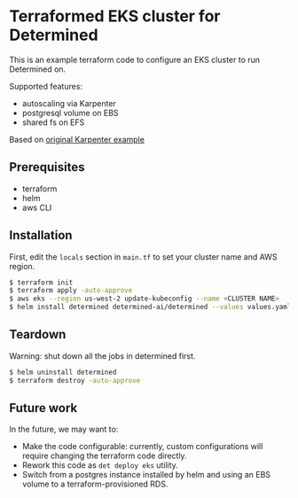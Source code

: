 # Terraformed EKS cluster for Determined

This is an example terraform code to configure an EKS cluster to run Determined on.

Supported features:
- autoscaling via Karpenter
- postgresql volume on EBS
- shared fs on EFS

Based on [original Karpenter example](https://github.com/terraform-aws-modules/terraform-aws-eks/tree/master/examples/karpenter)

## Prerequisites

- terraform
- helm
- aws CLI

## Installation

First, edit the `locals` section in `main.tf` to set your cluster name and AWS region.

```bash
$ terraform init
$ terraform apply -auto-approve
$ aws eks --region us-west-2 update-kubeconfig --name <CLUSTER NAME>
$ helm install determined determined-ai/determined --values values.yaml
```

## Teardown

Warning: shut down all the jobs in determined first.

```bash
$ helm uninstall determined
$ terraform destroy -auto-approve
```

## Future work

In the future, we may want to:
- Make the code configurable: currently, custom configurations will require changing the terraform code directly.
- Rework this code as `det deploy eks` utility.
- Switch from a postgres instance installed by helm and using an EBS volume to a terraform-provisioned RDS.
